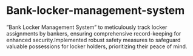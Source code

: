 # Bank-locker-management-system
”Bank Locker Management System” to meticulously track locker assignments by bankers, ensuring
 comprehensive record-keeping for enhanced security.Implemented robust safety measures to safeguard valuable
 possessions for locker holders, prioritizing their peace of mind.
